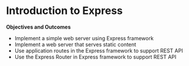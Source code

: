 Introduction to Express
=======

**Objectives and Outcomes**
- Implement a simple web server using Express framework
- Implement a web server that serves static content
- Use application routes in the Express framework to support REST API
- Use the Express Router in Express framework to support REST API
